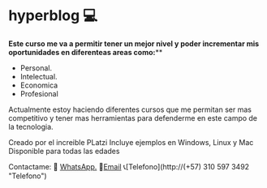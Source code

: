 # hyperblog 💻

**Este curso me va a permitir tener un mejor nivel y poder incrementar mis oportunidades en diferenteas areas como:****
- Personal.
- Intelectual.
- Economica
- Profesional

Actualmente estoy haciendo diferentes cursos que me permitan ser mas competitivo y tener mas herramientas para defenderme en este campo de la tecnologia.

Creado por el increible PLatzi
Incluye ejemplos en Windows, Linux y Mac
Disponible para todas las edades

Contactame:
💬 [WhatsApp.](http://https://web.whatsapp.com/ "WhatsApp.")
💌[Email](http://leomoralesalazar@gmail.com "Email")
📞[Telefono](http://(+57) 310 597 3492 "Telefono")